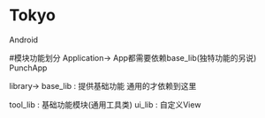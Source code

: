 # Tokyo
Android

 #模块功能划分
Application->   App都需要依赖base_lib(独特功能的另说)
PunchApp

library->
base_lib : 提供基础功能 通用的才依赖到这里


tool_lib : 基础功能模块(通用工具类)
ui_lib :   自定义View